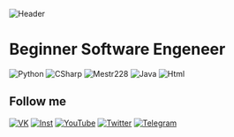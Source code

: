 ![Header](https://github.com/mestr228/mestr228/me.png)

# Beginner Software Engeneer

![Python](https://shields.io/badge/-PYTHON-323232?style=for-the-badge&logo=python)
![CSharp](https://shields.io/badge/-C%23-323232?style=for-the-badge&logo=c#)
![Mestr228](https://shields.io/badge/-MESTR228-323232?style=for-the-badge&logo=puma)
![Java](https://shields.io/badge/-JAVA-323232?style=for-the-badge&logo=java&logoColor=FA9C15)
![Html](https://shields.io/badge/-HTML-323232?style=for-the-badge&logo=html5)

## Follow me

[![VK](https://shields.io/badge/-VKontakte-323232?style=for-the-badge&logo=vk&logoColor=2686CD)](https://vk.com/top_14_top)
[![Inst](https://shields.io/badge/-INSTagram-323232?style=for-the-badge&logo=instagram&logoColor=DA2866)](https://www.instagram.com/ilia20199/)
[![YouTube](https://shields.io/badge/-YouTube-323232?style=for-the-badge&logo=youtube&logoColor=D24141)](https://www.youtube.com/channel/UCmPjTsx2AqQQVftOwofk0Kw)
[![Twitter](https://shields.io/badge/-Twitter-323232?style=for-the-badge&logo=twitter&logoColor=2686CD)](https://twitter.com/SmallProudBird)
[![Telegram](https://shields.io/badge/-Telegram-323232?style=for-the-badge&logo=telegram&logoColor=2686CD)](https://t.me/mestr228)
